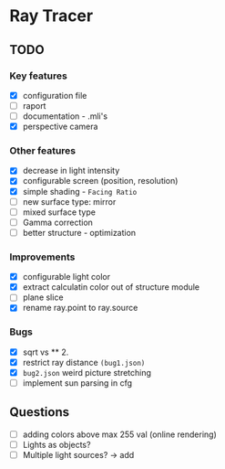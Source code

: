 # Ray Tracer

## TODO

### Key features
- [x] configuration file
- [ ] raport
- [ ] documentation - .mli's
- [x] perspective camera

### Other features
- [x] decrease in light intensity
- [x] configurable screen (position, resolution)
- [x] simple shading - `Facing Ratio`
- [ ] new surface type: mirror
- [ ] mixed surface type 
- [ ] Gamma correction
- [ ] better structure - optimization 

### Improvements
- [x] configurable light color
- [x] extract calculatin color out of structure module
- [ ] plane slice
- [x] rename ray.point to ray.source

### Bugs
- [x] sqrt vs ** 2.
- [x] restrict ray distance `(bug1.json)`
- [x] `bug2.json` weird picture stretching
- [ ] implement sun parsing in cfg

## Questions
- [ ] adding colors above max 255 val (online rendering)
- [ ] Lights as objects?
- [ ] Multiple light sources? -> add

